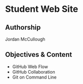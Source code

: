 # Student Web Site

## Authorship

Jordan McCullough

## Objectives & Content
* GitHub Web Flow
* GitHub Collaboration
* Git on Command Line
